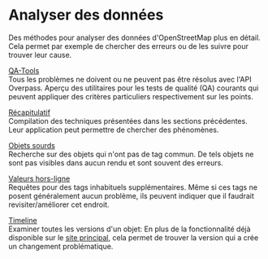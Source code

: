 Analyser des données
====================

Des méthodes pour analyser des données d'OpenStreetMap plus en détail.
Cela permet par exemple de chercher des erreurs ou de les suivre pour trouver leur cause.

[QA-Tools](qa_tools.md)  
Tous les problèmes ne doivent ou ne peuvent pas être résolus avec l'API Overpass.
Aperçu des utilitaires pour les tests de qualité (QA) courants qui peuvent appliquer des critères particuliers respectivement sur les points.

[Récapitulatif](reminder.md)  
Compilation des techniques présentées dans les sections précédentes.
Leur application peut permettre de chercher des phénomènes.

[Objets sourds](shy.md)  
Recherche sur des objets qui n'ont pas de tag commun.
De tels objets ne sont pas visibles dans aucun rendu et sont souvent des erreurs.

[Valeurs hors-ligne](values.md)  
Requêtes pour des tags inhabituels supplémentaires.
Même si ces tags ne posent généralement aucun problème,
ils peuvent indiquer que il faudrait revisiter/améliorer cet endroit.

[Timeline](timeline.md)  
Examiner toutes les versions d'un objet:
En plus de la fonctionnalité déjà disponible sur le [site principal](https://openstreetmap.org/),
cela permet de trouver la version qui a crée un changement problématique.
